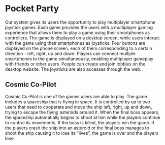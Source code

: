# Pocket Party
 
Our system gives its users the opportunity to play multiplayer smartphone joystick games. Each game provides the users with a multiplayer gaming experience that allows them to play a game using
their smartphones as controllers. The game is displayed on a desktop screen, while users interact with the game using their smartphones as joysticks. Four buttons are displayed on the phone screen, 
each of them corresponding to a certain direction - left, right, up and down. Players can connect multiple smartphones to the game simultaneously, enabling multiplayer gameplay with friends or other
users. People can create and join lobbies on the desktop website. The joysticks are also accesses through the web.

## Cosmic Co-Pilot

Cosmic Co-Pilot is one of the games users are able to play. The game includes a spaceship that is flying in space. It is controlled by up to two users that need to cooperate and move the ship left, right, up 
and down, trying to escape the flying asteroids around it. When the final boss appears, the spaceship automatially begins to shoot at him while the players continue to control its movements. If the boss 
is killed, the players win the game. If the players crash the ship into an asteroid or the final boss manages to shoot the ship causing it to lose its "lives", the game is over and the players lose.
